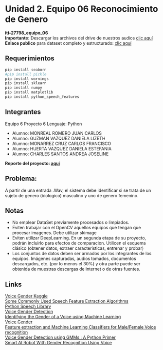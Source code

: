 # Unidad 2. Equipo 06 Reconocimiento de Genero

**iti-27798_equipo_06**  
**Importante:** Descargar los archivos del drive de nuestros audios [clic aquí](https://drive.google.com/drive/folders/1lK8Mc3R0SBxvK3n0pefXGvico-b2Y8EE?usp=sharing)  
**Enlace publico** para dataset completo y estructurado: [clic aquí](https://drive.google.com/drive/folders/1vqo5zBBoV-P_sTApDEffT0vAsQX7_K8t?usp=sharing)
## Requerimientos

```python
pip install seaborn
#pip install pickle
pip install warnings
pip install sklearn
pip install numpy
pip install matplotlib
pip install python_speech_features
```

## Integrantes
Equipo  6  Proyecto  6 Lenguaje:  Python  

 - Alumno: MONREAL ROMERO JUAN CARLOS
 - Alumno: GUZMAN VAZQUEZ DANIELA LIZETH
 - Alumno: MONARREZ CRUZ CARLOS FRANCISCO
 - Alumno: HUERTA VAZQUEZ DANIELA ESTEFANIA
 - Alumno: CHARLES SANTOS ANDREA JOSELINE

**Reporte del proyecto: [aqui](https://www.overleaf.com/7789272949fhywhhjcbdgn)**

## Problema:
A partir de una entrada .Wav, el sistema debe identificar si se trata de un sujeto de genero (biologico) masculino y uno de genero femenino.


## Notas

- No emplear DataSet previamente procesados o limpiados.  
- Eviten trabajar con el OpenCV aquellos equipos que tengan que procesar imagenes. Debe utilizar skimage
- Eviten utilizar DeepLearning. En un segunda etapa de su proyecto, podrán incluirlo para efectos de comparacion. Utilicen el esquema clásico (obtener datos, extraer caracteristicas, entrenar y probar)
- Los conjuntos de datos deben ser armados por los integrantes de los equipos. Imágenes capturadas, audios tomados, documentos descargados, etc. (por lo menos el 30%) y otra parte puede ser obtenida de muestras descargas de internet o de otras fuentes. 

## Links

[Voice Gender Kaggle](https://www.kaggle.com/primaryobjects/voicegender)  
[Some Commonly Used Speech Feature Extraction Algorithms](https://www.intechopen.com/chapters/63970)  
[Python Speech Library](https://python-speech-features.readthedocs.io/en/latest/)  
[Voice Gender Detection](voice_gender_detection)  
[Identifying the Gender of a Voice using Machine Learning](http://www.primaryobjects.com/2016/06/22/identifying-the-gender-of-a-voice-using-machine-learning/)  
[Voice Gender](https://github.com/primaryobjects/voice-gender)  
[Feature extraction and Machine Learning Classifiers for Male/Female Voice recognition](https://vitalv.github.io/projects/voice-gender-classifier.html)  
[Voice Gender Detection using GMMs : A Python Primer](https://appliedmachinelearning.blog/2017/06/14/voice-gender-detection-using-gmms-a-python-primer/)  
[Smart AI Robot With Gender Recognition Using Voice](https://www.electronicsforu.com/electronics-projects/ardiuno-diy/smart-ai-robot-with-gender-recognition-using-voice)  

